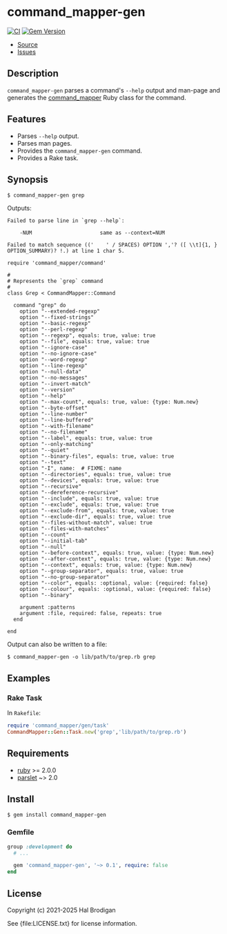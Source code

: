 # command_mapper-gen

[![CI](https://github.com/postmodern/command_mapper-gen.rb/actions/workflows/ruby.yml/badge.svg)](https://github.com/postmodern/command_mapper-gen.rb/actions/workflows/ruby.yml)
[![Gem Version](https://badge.fury.io/rb/command_mapper-gen.svg)](https://badge.fury.io/rb/command_mapper-gen)

* [Source](https://github.com/postmodern/command_mapper-gen)
* [Issues](https://github.com/postmodern/command_mapper-gen/issues)

## Description
  
`command_mapper-gen` parses a command's `--help` output and man-page
and generates the [command_mapper] Ruby class for the command.

## Features

* Parses `--help` output.
* Parses man pages.
* Provides the `command_mapper-gen` command.
* Provides a Rake task.

## Synopsis

```shell
$ command_mapper-gen grep
```

Outputs:

```
Failed to parse line in `grep --help`:

    -NUM                      same as --context=NUM

Failed to match sequence (('	' / SPACES) OPTION ','? ([ \\t]{1, } OPTION_SUMMARY)? !.) at line 1 char 5.

require 'command_mapper/command'

#
# Represents the `grep` command
#
class Grep < CommandMapper::Command

  command "grep" do
    option "--extended-regexp"
    option "--fixed-strings"
    option "--basic-regexp"
    option "--perl-regexp"
    option "--regexp", equals: true, value: true
    option "--file", equals: true, value: true
    option "--ignore-case"
    option "--no-ignore-case"
    option "--word-regexp"
    option "--line-regexp"
    option "--null-data"
    option "--no-messages"
    option "--invert-match"
    option "--version"
    option "--help"
    option "--max-count", equals: true, value: {type: Num.new}
    option "--byte-offset"
    option "--line-number"
    option "--line-buffered"
    option "--with-filename"
    option "--no-filename"
    option "--label", equals: true, value: true
    option "--only-matching"
    option "--quiet"
    option "--binary-files", equals: true, value: true
    option "--text"
    option "-I", name: 	# FIXME: name
    option "--directories", equals: true, value: true
    option "--devices", equals: true, value: true
    option "--recursive"
    option "--dereference-recursive"
    option "--include", equals: true, value: true
    option "--exclude", equals: true, value: true
    option "--exclude-from", equals: true, value: true
    option "--exclude-dir", equals: true, value: true
    option "--files-without-match", value: true
    option "--files-with-matches"
    option "--count"
    option "--initial-tab"
    option "--null"
    option "--before-context", equals: true, value: {type: Num.new}
    option "--after-context", equals: true, value: {type: Num.new}
    option "--context", equals: true, value: {type: Num.new}
    option "--group-separator", equals: true, value: true
    option "--no-group-separator"
    option "--color", equals: :optional, value: {required: false}
    option "--colour", equals: :optional, value: {required: false}
    option "--binary"

    argument :patterns
    argument :file, required: false, repeats: true
  end

end
```

Output can also be written to a file:

```shell
$ command_mapper-gen -o lib/path/to/grep.rb grep
```

## Examples

### Rake Task

In `Rakefile`:

```ruby
require 'command_mapper/gen/task'
CommandMapper::Gen::Task.new('grep','lib/path/to/grep.rb')
```

## Requirements

* [ruby] >= 2.0.0
* [parslet] ~> 2.0

## Install

```shell
$ gem install command_mapper-gen
```

### Gemfile

```ruby
group :development do
  # ...

  gem 'command_mapper-gen', '~> 0.1', require: false
end
```

## License

Copyright (c) 2021-2025 Hal Brodigan

See {file:LICENSE.txt} for license information.

[command_mapper]: https://github.com/postmodern/command_mapper.rb#readme
[ruby]: htt[s://www.ruby-lang.org/
[parslet]: https://github.com/kschiess/parslet#readme
